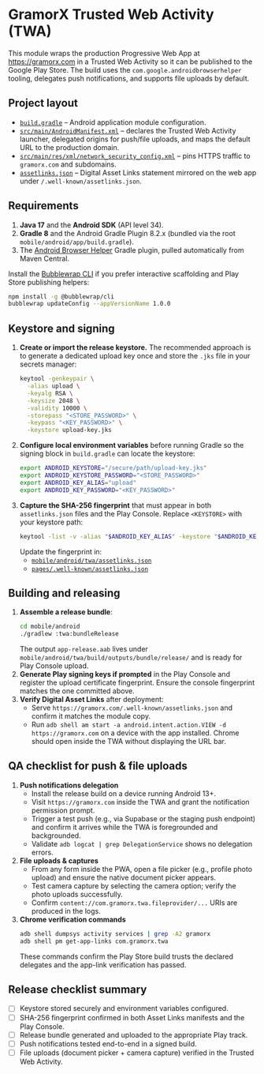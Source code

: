 # GramorX Trusted Web Activity (TWA)

This module wraps the production Progressive Web App at https://gramorx.com in a Trusted Web Activity so it can be published to the Google Play Store. The build uses the `com.google.androidbrowserhelper` tooling, delegates push notifications, and supports file uploads by default.

## Project layout

- [`build.gradle`](./build.gradle) – Android application module configuration.
- [`src/main/AndroidManifest.xml`](./src/main/AndroidManifest.xml) – declares the Trusted Web Activity launcher, delegated origins for push/file uploads, and maps the default URL to the production domain.
- [`src/main/res/xml/network_security_config.xml`](./src/main/res/xml/network_security_config.xml) – pins HTTPS traffic to `gramorx.com` and subdomains.
- [`assetlinks.json`](./assetlinks.json) – Digital Asset Links statement mirrored on the web app under `/.well-known/assetlinks.json`.

## Requirements

1. **Java 17** and the **Android SDK** (API level 34).
2. **Gradle 8** and the Android Gradle Plugin 8.2.x (bundled via the root `mobile/android/app/build.gradle`).
3. The [Android Browser Helper](https://github.com/GoogleChrome/android-browser-helper) Gradle plugin, pulled automatically from Maven Central.

Install the [Bubblewrap CLI](https://github.com/GoogleChromeLabs/bubblewrap) if you prefer interactive scaffolding and Play Store publishing helpers:

```bash
npm install -g @bubblewrap/cli
bubblewrap updateConfig --appVersionName 1.0.0
```

## Keystore and signing

1. **Create or import the release keystore.** The recommended approach is to generate a dedicated upload key once and store the `.jks` file in your secrets manager:
   ```bash
   keytool -genkeypair \
     -alias upload \
     -keyalg RSA \
     -keysize 2048 \
     -validity 10000 \
     -storepass "<STORE_PASSWORD>" \
     -keypass "<KEY_PASSWORD>" \
     -keystore upload-key.jks
   ```
2. **Configure local environment variables** before running Gradle so the signing block in `build.gradle` can locate the keystore:
   ```bash
   export ANDROID_KEYSTORE="/secure/path/upload-key.jks"
   export ANDROID_KEYSTORE_PASSWORD="<STORE_PASSWORD>"
   export ANDROID_KEY_ALIAS="upload"
   export ANDROID_KEY_PASSWORD="<KEY_PASSWORD>"
   ```
3. **Capture the SHA-256 fingerprint** that must appear in both `assetlinks.json` files and the Play Console. Replace `<KEYSTORE>` with your keystore path:
   ```bash
   keytool -list -v -alias "$ANDROID_KEY_ALIAS" -keystore "$ANDROID_KEYSTORE" | grep 'SHA256:'
   ```
   Update the fingerprint in:
   - [`mobile/android/twa/assetlinks.json`](./assetlinks.json)
   - [`pages/.well-known/assetlinks.json`](../../../pages/.well-known/assetlinks.json)

## Building and releasing

1. **Assemble a release bundle**:
   ```bash
   cd mobile/android
   ./gradlew :twa:bundleRelease
   ```
   The output `app-release.aab` lives under `mobile/android/twa/build/outputs/bundle/release/` and is ready for Play Console upload.
2. **Generate Play signing keys if prompted** in the Play Console and register the upload certificate fingerprint. Ensure the console fingerprint matches the one committed above.
3. **Verify Digital Asset Links** after deployment:
   - Serve `https://gramorx.com/.well-known/assetlinks.json` and confirm it matches the module copy.
   - Run `adb shell am start -a android.intent.action.VIEW -d https://gramorx.com` on a device with the app installed. Chrome should open inside the TWA without displaying the URL bar.

## QA checklist for push & file uploads

1. **Push notifications delegation**
   - Install the release build on a device running Android 13+.
   - Visit `https://gramorx.com` inside the TWA and grant the notification permission prompt.
   - Trigger a test push (e.g., via Supabase or the staging push endpoint) and confirm it arrives while the TWA is foregrounded and backgrounded.
   - Validate `adb logcat | grep DelegationService` shows no delegation errors.
2. **File uploads & captures**
   - From any form inside the PWA, open a file picker (e.g., profile photo upload) and ensure the native document picker appears.
   - Test camera capture by selecting the camera option; verify the photo uploads successfully.
   - Confirm `content://com.gramorx.twa.fileprovider/...` URIs are produced in the logs.
3. **Chrome verification commands**
   ```bash
   adb shell dumpsys activity services | grep -A2 gramorx
   adb shell pm get-app-links com.gramorx.twa
   ```
   These commands confirm the Play Store build trusts the declared delegates and the app-link verification has passed.

## Release checklist summary

- [ ] Keystore stored securely and environment variables configured.
- [ ] SHA-256 fingerprint confirmed in both Asset Links manifests and the Play Console.
- [ ] Release bundle generated and uploaded to the appropriate Play track.
- [ ] Push notifications tested end-to-end in a signed build.
- [ ] File uploads (document picker + camera capture) verified in the Trusted Web Activity.
